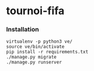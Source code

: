 # tournoi-fifa

### Installation

```
virtualenv -p python3 ve/
source ve/bin/activate
pip install -r requirements.txt
./manage.py migrate
./manage.py runserver
```
